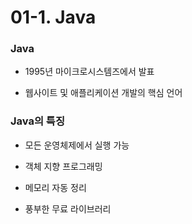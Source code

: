 # 01-1. Java
<h3>Java</h3>
<ul>
  <li>1995년 마이크로시스템즈에서 발표<p>
  <li>웹사이트 및 애플리케이션 개발의 핵심 언어
</ul>
    <p>
      <p>
    <h3>Java의 특징</h3>
<ul>
  <li>모든 운영체제에서 실행 가능<p>
  <li>객체 지향 프로그래밍<p>
  <li>메모리 자동 정리<p>
  <li>풍부한 무료 라이브러리<p>
    </ul>
